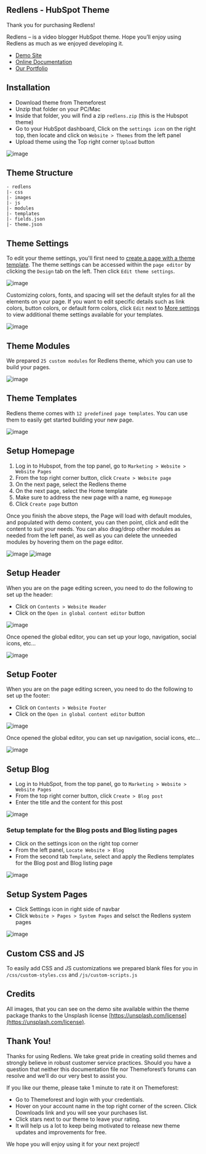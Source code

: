 ## Redlens - HubSpot Theme

Thank you for purchasing Redlens!

Redlens – is a video blogger HubSpot theme. Hope you’ll enjoy using Redlens as much as we enjoyed developing it.

- [Demo Site](https://nkdev-19948095.hs-sites.com/redlens)
- [Online Documentation](https://nk-crew.github.io/hs-redlens-docs/)
- [Our Portfolio](https://1.envato.market/nk-portfolio)

## Installation

- Download theme from Themeforest
- Unzip that folder on your PC/Mac
- Inside that folder, you will find a zip `redlens.zip` (this is the Hubspot theme)
- Go to your HubSpot dashboard, Click on the `settings icon` on the right top, then locate and click on `Website > Themes` from the left panel
- Upload theme using the Top right corner `Upload` button

![image](https://user-images.githubusercontent.com/14810891/122917046-4274ae00-d366-11eb-970a-edaa51f488a2.png)

## Theme Structure

```
- redlens
|- css
|- images
|- js
|- modules
|- templates
|- fields.json
|- theme.json
```

## Theme Settings

To edit your theme settings, you'll first need to [create a page with a theme template](https://knowledge.hubspot.com/website-pages/edit-content-in-pages-using-a-website-theme#create-a-new-page). The theme settings can be accessed within the `page editor` by clicking the `Design` tab on the left. Then click `Edit theme settings`.

![image](https://user-images.githubusercontent.com/14810891/122917149-5b7d5f00-d366-11eb-9279-a8f7f7678dca.png)

Customizing colors, fonts, and spacing will set the default styles for all the elements on your page. If you want to edit specific details such as link colors, button colors, or default form colors, click `Edit` next to [More settings](https://knowledge.hubspot.com/website-pages/edit-your-global-theme-settings#more-settings) to view additional theme settings available for your templates.

![image](https://user-images.githubusercontent.com/14810891/122917187-6932e480-d366-11eb-9245-1087c583264c.png)

## Theme Modules

We prepared `25 custom modules` for Redlens theme, which you can use to build your pages.

![image](https://user-images.githubusercontent.com/14810891/122917228-76e86a00-d366-11eb-822c-e4a3461b993b.png)

## Theme Templates

Redlens theme comes with `12 predefined page templates`. You can use them to easily get started building your new page.

![image](https://user-images.githubusercontent.com/14810891/122917402-a8f9cc00-d366-11eb-9b6c-f7d9cb9e8283.png)

## Setup Homepage

1. Log in to Hubspot, from the top panel, go to `Marketing > Website > Website Pages`
2. From the top right corner button, click `Create > Website page`
3. On the next page, select the Redlens theme
4. On the next page, select the Home template
5. Make sure to address the new page with a name, eg `Homepage`
6. Click `Create page` button

Once you finish the above steps, the Page will load with default modules, and populated with demo content, you can then point, click and edit the content to suit your needs. You can also drag/drop other modules as needed from the left panel, as well as you can delete the unneeded modules by hovering them on the page editor.

![image](https://user-images.githubusercontent.com/14810891/120103485-75a59200-c158-11eb-8cfd-98e1c2821b0b.png)
![image](https://user-images.githubusercontent.com/14810891/120103519-abe31180-c158-11eb-8fbb-094c9e9688d1.png)

## Setup Header

When you are on the page editing screen, you need to do the following to set up the header:

- Click on `Contents > Website Header`
- Click on the `Open in global content editor` button

![image](https://user-images.githubusercontent.com/14810891/122917492-c333aa00-d366-11eb-9995-405f99771135.png)

Once opened the global editor, you can set up your logo, navigation, social icons, etc...

![image](https://user-images.githubusercontent.com/14810891/122917579-d9416a80-d366-11eb-8d5a-c29807ad00e3.png)

## Setup Footer

When you are on the page editing screen, you need to do the following to set up the footer:

- Click on `Contents > Website Footer`
- Click on the `Open in global content editor` button

![image](https://user-images.githubusercontent.com/14810891/122917676-f1b18500-d366-11eb-94fc-1aaccf8a413a.png)

Once opened the global editor, you can set up navigation, social icons, etc...

![image](https://user-images.githubusercontent.com/14810891/122917719-ffffa100-d366-11eb-889c-f2c3692ffe20.png)

## Setup Blog

- Log in to HubSpot, from the top panel, go to `Marketing > Website > Website Pages`
- From the top right corner button, click `Create > Blog post`
- Enter the title and the content for this post

![image](https://user-images.githubusercontent.com/14810891/120103941-be5e4a80-c15a-11eb-9325-a7b2ff3cbd0e.png)

### Setup template for the Blog posts and Blog listing pages

- Click on the settings icon on the right top corner
- From the left panel, `Locate Website > Blog`
- From the second tab `Template`, select and apply the Redlens templates for the Blog post and Blog listing page

![image](https://user-images.githubusercontent.com/14810891/122917899-34735d00-d367-11eb-80f2-bfa81d07731d.png)

## Setup System Pages

- Click Settings icon in right side of navbar
- Click `Website > Pages > System Pages` and selsct the Redlens system pages

![image](https://user-images.githubusercontent.com/14810891/120104290-61639400-c15c-11eb-995f-0a25f9fd9d8b.png)


## Custom CSS and JS

To easily add CSS and JS customizations we prepared blank files for you in `/css/custom-styles.css` and `/js/custom-scripts.js`

## Credits

All images, that you can see on the demo site available within the theme package thanks to the Unsplash license [https://unsplash.com/license](https://unsplash.com/license).

## Thank You!

Thanks for using Redlens. We take great pride in creating solid themes and strongly believe in robust customer service practices. Should you have a question that neither this documentation file nor Themeforest’s forums can resolve and we’ll do our very best to assist you.

If you like our theme, please take 1 minute to rate it on Themeforest:

- Go to Themeforest and login with your credentials.
- Hover on your account name in the top right corner of the screen. Click Downloads link and you will see your purchases list.
- Click stars next to our theme to leave your rating.
- It will help us a lot to keep being motivated to release new theme updates and improvements for free.

We hope you will enjoy using it for your next project!
